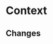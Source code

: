 # Context

<!-- What is the context of this pull request? -->

## Changes

<!-- What changes does this pull request make?

